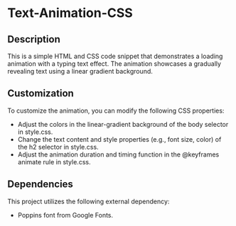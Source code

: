 # Text-Animation-CSS

## Description
This is a simple HTML and CSS code snippet that demonstrates a loading animation with a typing text effect. The animation showcases a gradually revealing text using a linear gradient background.

## Customization
To customize the animation, you can modify the following CSS properties:

* Adjust the colors in the linear-gradient background of the body selector in style.css.
* Change the text content and style properties (e.g., font size, color) of the h2 selector in style.css.
* Adjust the animation duration and timing function in the @keyframes animate rule in style.css.

## Dependencies
This project utilizes the following external dependency:
* Poppins font from Google Fonts.
